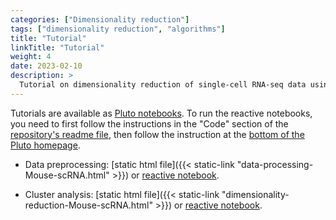```yaml
---
categories: ["Dimensionality reduction"]
tags: ["dimensionality reduction", "algorithms"]
title: "Tutorial"
linkTitle: "Tutorial"
weight: 4
date: 2023-02-10
description: >
  Tutorial on dimensionality reduction of single-cell RNA-seq data using t-SNE and PCA.
---
```


Tutorials are available as [Pluto notebooks](https://plutojl.org/). To run the reactive notebooks, you need to first follow the instructions in the "Code" section of the [repository's readme file](https://github.com/tmichoel/genome-scale-modelling), then follow the instruction at the [bottom of the Pluto homepage](https://plutojl.org/).

- Data preprocessing: [static html file]({{< static-link "data-processing-Mouse-scRNA.html" >}}) or [reactive notebook](https://github.com/tmichoel/genome-scale-modelling/blob/main/code/notebooks/data-processing-Mouse-scRNA.jl).

- Cluster analysis: [static html file]({{< static-link "dimensionality-reduction-Mouse-scRNA.html" >}}) or [reactive notebook](https://github.com/tmichoel/genome-scale-modelling/blob/main/code/notebooks/dimensionality-reduction-Mouse-scRNA.jl).



